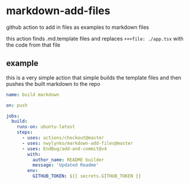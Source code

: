 # markdown-add-files
github action to add in files as examples to markdown files 

this action finds .md.template files and replaces `+++file: ./app.tsx` with the code from that file

## example 
this is a very simple action that simple builds the template files and then pushes the built markdown to the repo


``` yml
name: build markdown

on: push

jobs:
  build:
    runs-on: ubuntu-latest
    steps:
      - uses: actions/checkout@master
      - uses: nwylynko/markdown-add-files@master
      - uses: EndBug/add-and-commit@v4
        with:
          author_name: README builder
          message: 'Updated Readme'
        env:
          GITHUB_TOKEN: ${{ secrets.GITHUB_TOKEN }}
```

